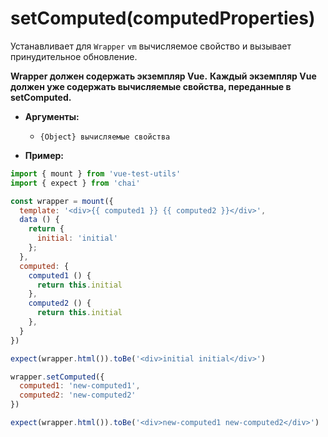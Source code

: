 # setComputed(computedProperties)

Устанавливает для `Wrapper` `vm` вычисляемое свойство и вызывает принудительное обновление.

**Wrapper должен содержать экземпляр Vue.**
**Каждый экземпляр Vue должен уже содержать вычисляемые свойства, переданные в setComputed.**


- **Аргументы:**
  - `{Object} вычисляемые свойства`

- **Пример:**

```js
import { mount } from 'vue-test-utils'
import { expect } from 'chai'

const wrapper = mount({
  template: '<div>{{ computed1 }} {{ computed2 }}</div>',
  data () {
    return {
      initial: 'initial'
    };
  },
  computed: {
    computed1 () { 
      return this.initial 
    },
    computed2 () { 
      return this.initial 
    },
  }
})

expect(wrapper.html()).toBe('<div>initial initial</div>')

wrapper.setComputed({
  computed1: 'new-computed1',
  computed2: 'new-computed2'
})

expect(wrapper.html()).toBe('<div>new-computed1 new-computed2</div>')
```